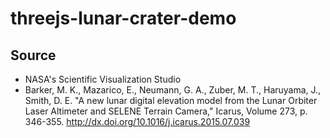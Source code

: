 # threejs-lunar-crater-demo

## Source
- NASA's Scientific Visualization Studio
- Barker, M. K., Mazarico, E., Neumann, G. A., Zuber, M. T., Haruyama, J., Smith, D. E. "A new lunar digital elevation model from the Lunar Orbiter Laser Altimeter and SELENE Terrain Camera," Icarus, Volume 273, p. 346-355. http://dx.doi.org/10.1016/j.icarus.2015.07.039
